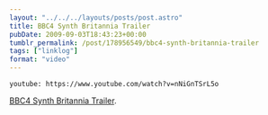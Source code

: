 ```yaml
---
layout: "../../../layouts/posts/post.astro"
title: BBC4 Synth Britannia Trailer
pubDate: 2009-09-03T18:43:23+00:00
tumblr_permalink: /post/178956549/bbc4-synth-britannia-trailer
tags: ["linklog"]
format: "video"
---
```


`youtube: https://www.youtube.com/watch?v=nNiGnTSrL5o`

[BBC4 Synth Britannia Trailer][1].

[1]: https://www.youtube.com/watch?v=nNiGnTSrL5o
